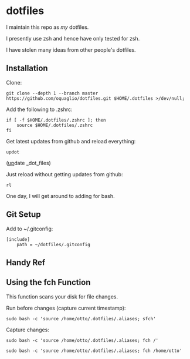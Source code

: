 # dotfiles

I maintain this repo as *my* dotfiles.

I presently use zsh and hence have only tested for zsh.

I have stolen many ideas from other people's dotfiles.


## Installation

Clone:

``` SH
git clone --depth 1 --branch master https://github.com/oquaglio/dotfiles.git $HOME/.dotfiles >/dev/null;
```

Add the following to .zshrc:

``` SH
if [ -f $HOME/.dotfiles/.zshrc ]; then
    source $HOME/.dotfiles/.zshrc
fi
```

Get latest updates from github and reload everything:

```SH
updot
```
(<u>up</u>date _dot_files)

Just reload without getting updates from github:

```SH
rl
```

One day, I will get around to adding for bash.


## Git Setup

Add to ~/.gitconfig:

```SH
[include]    
    path = ~/dotfiles/.gitconfig
```


## Handy Ref

## Using the fch Function

This function scans your disk for file changes.

Run before changes (capture current timestamp):
``` SH
sudo bash -c 'source /home/otto/.dotfiles/.aliases; sfch'
```

Capture changes:
``` SH
sudo bash -c 'source /home/otto/.dotfiles/.aliases; fch /'
```

``` SH
sudo bash -c 'source /home/otto/.dotfiles/.aliases; fch /home/otto'
```
